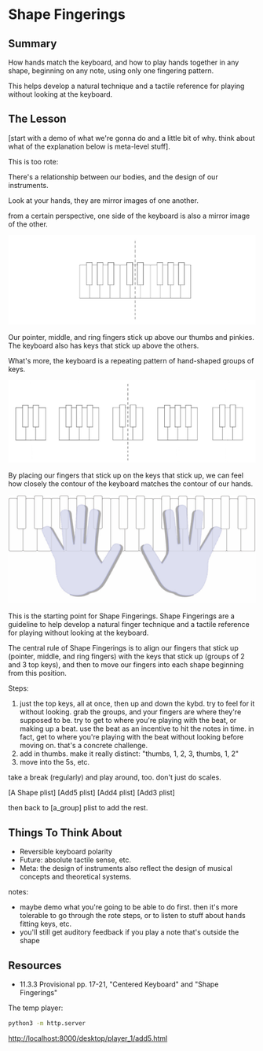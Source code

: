 # Shape Fingerings

## Summary

How hands match the keyboard, and how to play hands together in any shape, beginning on any note, using only one fingering pattern.

This helps develop a natural technique and a tactile reference for playing without looking at the keyboard.

## The Lesson

[start with a demo of what we're gonna do and a little bit of why. think about what of the explanation below is meta-level stuff].

This is too rote:

  There's a relationship between our bodies, and the design of our instruments.

  Look at your hands, they are mirror images of one another.

  from a certain perspective, one side of the keyboard is also a mirror image of the other.

  ![symm kybd](/media/08.2.14%20symm%20kybd.png)

  Our pointer, middle, and ring fingers stick up above our thumbs and pinkies. The keyboard also has keys that stick up above the others.

  What's more, the keyboard is a repeating pattern of hand-shaped groups of keys.

  ![groups symm](/media/09.9.28%20groups%20symm.png)

  By placing our fingers that stick up on the keys that stick up, we can feel how closely the contour of the keyboard matches the contour of our hands.

  ![handsBS](/media/11.2.10%20handsBS.png)

  This is the starting point for Shape Fingerings. Shape Fingerings are a guideline to help develop a natural finger technique and a tactile reference for playing without looking at the keyboard.

  The central rule of Shape Fingerings is to align our fingers that stick up (pointer, middle, and ring fingers) with the keys that stick up (groups of 2 and 3 top keys), and then to move our fingers into each shape beginning from this position.

Steps:

1. just the top keys, all at once, then up and down the kybd. try to feel for it without looking. grab the groups, and your fingers are where they're supposed to be. try to get to where you're playing with the beat, or making up a beat. use the beat as an incentive to hit the notes in time. in fact, get to where you're playing with the beat without looking before moving on. that's a concrete challenge.
2. add in thumbs. make it really distinct: "thumbs, 1, 2, 3, thumbs, 1, 2"
3. move into the 5s, etc.

take a break (regularly) and play around, too. don't just do scales.

[A Shape plist]
[Add5 plist]
[Add4 plist]
[Add3 plist]

then back to [a_group] plist to add the rest.



## Things To Think About

- Reversible keyboard polarity
- Future: absolute tactile sense, etc.
- Meta: the design of instruments also reflect the design of musical concepts and theoretical systems.

notes:
- maybe demo what you're going to be able to do first. then it's more tolerable to go through the rote steps, or to listen to stuff about hands fitting keys, etc.
- you'll still get auditory feedback if you play a note that's outside the shape

## Resources

- 11.3.3 Provisional pp. 17-21, "Centered Keyboard" and "Shape Fingerings"

The temp player:
```bash
python3 -m http.server
```
[http://localhost:8000/desktop/player_1/add5.html](http://localhost:8000/david_local/development_local/Method-Sketch/media/temp_player/a_shape.html)
